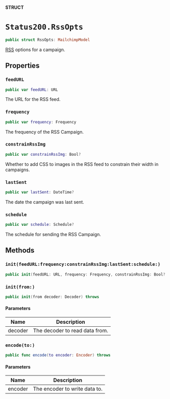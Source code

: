 **STRUCT**

# `Status200.RssOpts`

```swift
public struct RssOpts: MailchimpModel
```

[RSS](https://mailchimp.com/help/share-your-blog-posts-with-mailchimp/) options for a campaign.

## Properties
### `feedURL`

```swift
public var feedURL: URL
```

The URL for the RSS feed.

### `frequency`

```swift
public var frequency: Frequency
```

The frequency of the RSS Campaign.

### `constrainRssImg`

```swift
public var constrainRssImg: Bool?
```

Whether to add CSS to images in the RSS feed to constrain their width in campaigns.

### `lastSent`

```swift
public var lastSent: DateTime?
```

The date the campaign was last sent.

### `schedule`

```swift
public var schedule: Schedule?
```

The schedule for sending the RSS Campaign.

## Methods
### `init(feedURL:frequency:constrainRssImg:lastSent:schedule:)`

```swift
public init(feedURL: URL, frequency: Frequency, constrainRssImg: Bool? = nil, lastSent: DateTime? = nil, schedule: Schedule? = nil)
```

### `init(from:)`

```swift
public init(from decoder: Decoder) throws
```

#### Parameters

| Name | Description |
| ---- | ----------- |
| decoder | The decoder to read data from. |

### `encode(to:)`

```swift
public func encode(to encoder: Encoder) throws
```

#### Parameters

| Name | Description |
| ---- | ----------- |
| encoder | The encoder to write data to. |